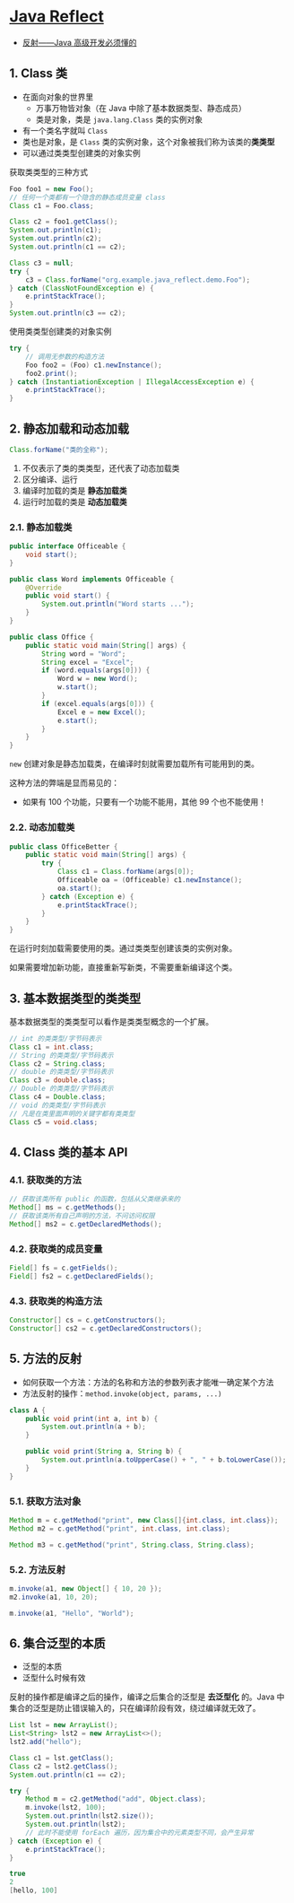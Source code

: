 # [Java Reflect](https://github.com/happyflyer/Java-Reflect)

- [反射——Java 高级开发必须懂的](https://www.imooc.com/learn/199)

## 1. Class 类

- 在面向对象的世界里
  - 万事万物皆对象（在 Java 中除了基本数据类型、静态成员）
  - 类是对象，类是 `java.lang.Class` 类的实例对象
- 有一个类名字就叫 `Class`
- 类也是对象，是 `Class` 类的实例对象，这个对象被我们称为该类的**类类型**
- 可以通过类类型创建类的对象实例

获取类类型的三种方式

```java
Foo foo1 = new Foo();
// 任何一个类都有一个隐含的静态成员变量 class
Class c1 = Foo.class;
```

```java
Class c2 = foo1.getClass();
System.out.println(c1);
System.out.println(c2);
System.out.println(c1 == c2);
```

```java
Class c3 = null;
try {
    c3 = Class.forName("org.example.java_reflect.demo.Foo");
} catch (ClassNotFoundException e) {
    e.printStackTrace();
}
System.out.println(c3 == c2);
```

使用类类型创建类的对象实例

```java
try {
    // 调用无参数的构造方法
    Foo foo2 = (Foo) c1.newInstance();
    foo2.print();
} catch (InstantiationException | IllegalAccessException e) {
    e.printStackTrace();
}
```

## 2. 静态加载和动态加载

```java
Class.forName("类的全称");
```

1. 不仅表示了类的类类型，还代表了动态加载类
2. 区分编译、运行
3. 编译时加载的类是 **静态加载类**
4. 运行时加载的类是 **动态加载类**

### 2.1. 静态加载类

```java
public interface Officeable {
    void start();
}
```

```java
public class Word implements Officeable {
    @Override
    public void start() {
        System.out.println("Word starts ...");
    }
}
```

```java
public class Office {
    public static void main(String[] args) {
        String word = "Word";
        String excel = "Excel";
        if (word.equals(args[0])) {
            Word w = new Word();
            w.start();
        }
        if (excel.equals(args[0])) {
            Excel e = new Excel();
            e.start();
        }
    }
}
```

`new` 创建对象是静态加载类，在编译时刻就需要加载所有可能用到的类。

这种方法的弊端是显而易见的：

- 如果有 100 个功能，只要有一个功能不能用，其他 99 个也不能使用！

### 2.2. 动态加载类

```java
public class OfficeBetter {
    public static void main(String[] args) {
        try {
            Class c1 = Class.forName(args[0]);
            Officeable oa = (Officeable) c1.newInstance();
            oa.start();
        } catch (Exception e) {
            e.printStackTrace();
        }
    }
}
```

在运行时刻加载需要使用的类。通过类类型创建该类的实例对象。

如果需要增加新功能，直接重新写新类，不需要重新编译这个类。

## 3. 基本数据类型的类类型

基本数据类型的类类型可以看作是类类型概念的一个扩展。

```java
// int 的类类型/字节码表示
Class c1 = int.class;
// String 的类类型/字节码表示
Class c2 = String.class;
// double 的类类型/字节码表示
Class c3 = double.class;
// Double 的类类型/字节码表示
Class c4 = Double.class;
// void 的类类型/字节码表示
// 凡是在类里面声明的关键字都有类类型
Class c5 = void.class;
```

## 4. Class 类的基本 API

### 4.1. 获取类的方法

```java
// 获取该类所有 public 的函数，包括从父类继承来的
Method[] ms = c.getMethods();
// 获取该类所有自己声明的方法，不问访问权限
Method[] ms2 = c.getDeclaredMethods();
```

### 4.2. 获取类的成员变量

```java
Field[] fs = c.getFields();
Field[] fs2 = c.getDeclaredFields();
```

### 4.3. 获取类的构造方法

```java
Constructor[] cs = c.getConstructors();
Constructor[] cs2 = c.getDeclaredConstructors();
```

## 5. 方法的反射

- 如何获取一个方法：方法的名称和方法的参数列表才能唯一确定某个方法
- 方法反射的操作：`method.invoke(object, params, ...)`

```java
class A {
    public void print(int a, int b) {
        System.out.println(a + b);
    }

    public void print(String a, String b) {
        System.out.println(a.toUpperCase() + ", " + b.toLowerCase());
    }
}
```

### 5.1. 获取方法对象

```java
Method m = c.getMethod("print", new Class[]{int.class, int.class});
Method m2 = c.getMethod("print", int.class, int.class);
```

```java
Method m3 = c.getMethod("print", String.class, String.class);
```

### 5.2. 方法反射

```java
m.invoke(a1, new Object[] { 10, 20 });
m2.invoke(a1, 10, 20);
```

```java
m.invoke(a1, "Hello", "World");
```

## 6. 集合泛型的本质

- 泛型的本质
- 泛型什么时候有效

反射的操作都是编译之后的操作，编译之后集合的泛型是 **去泛型化** 的。Java 中集合的泛型是防止错误输入的，只在编译阶段有效，绕过编译就无效了。

```java
List lst = new ArrayList();
List<String> lst2 = new ArrayList<>();
lst2.add("hello");

Class c1 = lst.getClass();
Class c2 = lst2.getClass();
System.out.println(c1 == c2);

try {
    Method m = c2.getMethod("add", Object.class);
    m.invoke(lst2, 100);
    System.out.println(lst2.size());
    System.out.println(lst2);
    // 此时不能使用 forEach 遍历，因为集合中的元素类型不同，会产生异常
} catch (Exception e) {
    e.printStackTrace();
}
```

```java
true
2
[hello, 100]
```
